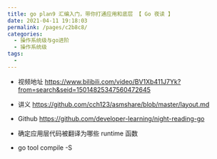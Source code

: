 ```yaml
---
title: go plan9 汇编入门，带你打通应用和底层 【 Go 夜读 】
date: 2021-04-11 19:18:03
permalink: /pages/c2b8c8/
categories:
  - 操作系统级与go进阶
  - 操作系统级
tags:
  - 
---
```



* 视频地址  https://www.bilibili.com/video/BV1Xb411J7Yk?from=search&seid=15014825347560472645
  

* 讲义 https://github.com/cch123/asmshare/blob/master/layout.md
* Github https://github.com/developer-learning/night-reading-go


* 确定应用层代码被翻译为哪些 runtime 函数
* go tool compile -S


